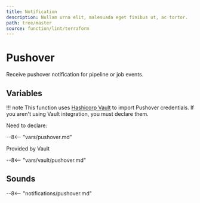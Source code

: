 ```yaml
---
title: Notification
description: Nullam urna elit, malesuada eget finibus ut, ac tortor.
path: tree/master
source: function/lint/terraform
---
```


# Pushover

Receive pushover notification for pipeline or job events.

## Variables

!!! note
    This function uses [Hashicorp Vault](https://www.vaultproject.io/) to import Pushover credentials.  If you aren't using Vault integration, you must declare them.

Need to declare:

--8<-- "vars/pushover.md"

Provided by Vault

--8<-- "vars/vault/pushover.md"

## Sounds

--8<-- "notifications/pushover.md"
